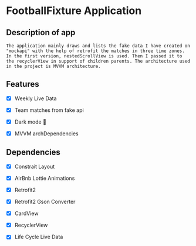 # FootballFixture Application

## Description of app
```
The application mainly draws and lists the fake data I have created on "mockapi" with the help of retrofit the matches in three time zones. In the first version, nestedScrollView is used. Then I passed it to the recyclerView in support of children parents. The architecture used in the project is MVVM architecture.
```


## Features 

* [X] Weekly Live Data
* [X] Team matches from fake api 
* [X] Dark mode 🌃 
* [X] MVVM archDependencies
    

## Dependencies

* [X] Constrait Layout
* [X] AirBnb Lottie Animations 
* [X] Retrofit2 
* [X] Retrofit2 Gson Converter
* [X] CardView
* [X] RecyclerView
* [X] Life Cycle Live Data
    





